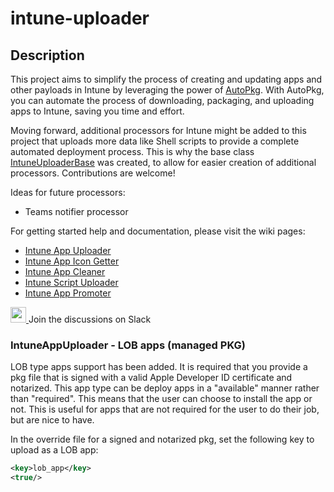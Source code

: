 # intune-uploader

## Description
This project aims to simplify the process of creating and updating apps and other payloads in Intune by leveraging the power of [AutoPkg](https://github.com/autopkg/autopkg). With AutoPkg, you can automate the process of downloading, packaging, and uploading apps to Intune, saving you time and effort.

Moving forward, additional processors for Intune might be added to this project that uploads more data like Shell scripts to provide a complete automated deployment process. This is why the base class [IntuneUploaderBase](IntuneUploader/IntuneUploaderLib/IntuneUploaderBase.py) was created, to allow for easier creation of additional processors. Contributions are welcome!

Ideas for future processors:
- Teams notifier processor

For getting started help and documentation, please visit the wiki pages:
- [Intune App Uploader](https://github.com/almenscorner/intune-uploader/wiki/IntuneAppUploader)
- [Intune App Icon Getter](https://github.com/almenscorner/intune-uploader/wiki/IntuneAppIconGetter)
- [Intune App Cleaner](https://github.com/almenscorner/intune-uploader/wiki/IntuneAppCleaner)
- [Intune Script Uploader](https://github.com/almenscorner/intune-uploader/wiki/IntuneScriptUploader)
- [Intune App Promoter](https://github.com/almenscorner/intune-uploader/wiki/IntuneAppPromoter)

<a href="https://macadmins.slack.com/archives/C05EDN7P337">
    <img height="25" src="https://cdn4.iconfinder.com/data/icons/logos-and-brands/512/306_Slack_logo-256.png"/>
</a> Join the discussions on Slack 

### IntuneAppUploader - LOB apps (managed PKG)
LOB type apps support has been added. It is required that you provide a pkg file that is signed with a valid Apple Developer ID certificate and notarized. This app type can be deploy apps in a "available" manner rather than "required". This means that the user can choose to install the app or not. This is useful for apps that are not required for the user to do their job, but are nice to have.

In the override file for a signed and notarized pkg, set the following key to upload as a LOB app:
```xml
<key>lob_app</key>
<true/>
```

